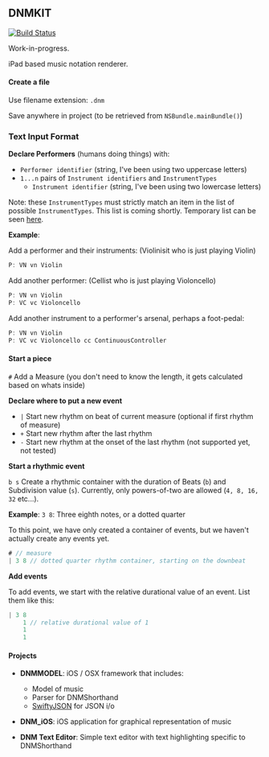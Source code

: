 ## DNMKIT

[![Build Status](https://travis-ci.org/jsbean/DNMKit.svg)](https://travis-ci.org/jsbean/DNMKit)

Work-in-progress.

iPad based music notation renderer.


#### Create a file

Use filename extension: ```.dnm``` 

Save anywhere in project (to be retrieved from ```NSBundle.mainBundle()```)

### Text Input Format

**Declare Performers** (humans doing things) with:    
- ```Performer identifier``` (string, I've been using two uppercase letters)
- ```1...n``` pairs of ```Instrument identifiers``` and ```InstrumentTypes```
    - ```Instrument identifier``` (string, I've been using two lowercase letters)


Note: these ```InstrumentTypes``` must strictly match an item in the list of possible ```InstrumentTypes```. This list is coming shortly. Temporary list can be seen [here](https://github.com/jsbean/DNMKit/issues/18). 


**Example**:

Add a performer and their instruments: (Violinisit who is just playing Violin)

```Swift
P: VN vn Violin
```

Add another performer: (Cellist who is just playing Violoncello)

```Swift
P: VN vn Violin
P: VC vc Violoncello
```

Add another instrument to a performer's arsenal, perhaps a foot-pedal: 

```Swift
P: VN vn Violin
P: VC vc Violoncello cc ContinuousController
```

#### Start a piece

```#``` Add a Measure (you don't need to know the length, it gets calculated based on whats inside)

**Declare where to put a new event**
- ```|``` Start new rhythm on beat of current measure (optional if first rhythm of measure)
- ```+``` Start new rhythm after the last rhythm
- ```-``` Start new rhythm at the onset of the last rhythm (not supported yet, not tested)

**Start a rhythmic event**

```b s``` Create a rhythmic container with the duration of Beats (```b```) and Subdivision value (```s```). Currently, only powers-of-two are allowed (```4, 8, 16, 32``` etc...).

**Example**: ```3 8```: Three eighth notes, or a dotted quarter


To this point, we have only created a container of events, but we haven't actually create any events yet.

```Swift
# // measure
| 3 8 // dotted quarter rhythm container, starting on the downbeat

```

**Add events**

To add events, we start with the relative durational value of an event. List them like this:

```Swift
| 3 8
    1 // relative durational value of 1
    1
    1
```


#### Projects

* **DNMMODEL**: iOS / OSX framework that includes:
    * Model of music
    * Parser for DNMShorthand
    * [SwiftyJSON](https://github.com/SwiftyJSON/SwiftyJSON) for JSON i/o
    

* **DNM_iOS**: iOS application for graphical representation of music

* **DNM Text Editor**: Simple text editor with text highlighting specific to DNMShorthand

